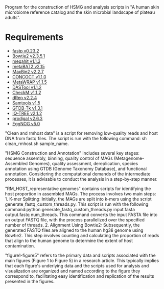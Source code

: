 Program for the construction of HSMG and analysis scripts in "A human skin microbiome reference catalog and the skin microbial landscape of plateau adults".

# Requirements

- [fastp v0.23.2](https://github.com/OpenGene/fastp)
- [Bowtie2 v2.3.5.1](https://github.com/BenLangmead/bowtie2)
- [megahit v1.1.3](https://github.com/voutcn/megahit)
- [metaBAT2 v2.15](https://gensoft.pasteur.fr/docs/MetaBAT/2.15/)
- [MaxBin2 v2.2.7](https://academic.oup.com/bioinformatics/article/32/4/605/1744462)
- [CONCOCT v1.1.0](https://concoct.readthedocs.io/en/latest/)
- [MetaWRAP v1.1.5](https://github.com/bxlab/metaWRAP)
- [DASTool v1.1.2](https://github.com/cmks/DAS_Tool)
- [CheckM v1.1.2](https://github.com/Ecogenomics/CheckM)
- [dRep v2.2.4](https://github.com/MrOlm/drep)
- [Samtools v1.5](https://github.com/samtools/samtools)
- [GTDB-Tk v1.3.1](https://github.com/Ecogenomics/GTDBTk)
- [IQ-TREE v2.1.2](http://www.iqtree.org/)
- [prodigal v2.6.3](https://github.com/hyattpd/Prodigal.git)
- [EggNOG v5.0](https://eggnog5.embl.de/)

"Clean and rmhost data" is a script for removing low-quality reads and host DNA from fastq files. The script is run with the following command: sh clean_rmhost.sh sample_name.

"HSMG Construction and Annotation" includes several key stages: sequence assembly, binning, quality control of MAGs (Metagenome-Assembled Genomes), quality assessment, dereplication, species annotation using GTDB (Genome Taxonomy Database), and functional annotation. Considering the computational demands of the intermediate processes, it is advisable to conduct the analysis in a step-by-step manner.

"RM_HOST_representative genomes" contains scripts for identifying the host proportion in assembled MAGs. The process involves two main steps: 1. K-mer Splitting: Initially, the MAGs are split into k-mers using the script generate_fastq_custom_threads.py. This script is run with the following command:python generate_fastq_custom_threads.py input.fasta output.fastq num_threads. This command converts the input FASTA file into an output FASTQ file, with the process parallelized over the specified number of threads. 2. Alignment Using Bowtie2: Subsequently, the generated FASTQ files are aligned to the human hg38 genome using Bowtie2. This step involves counting and calculating the proportion of reads that align to the human genome to determine the extent of host contamination.

"figure1-figure5" refers to the primary data and scripts associated with the main figures (Figure 1 to Figure 5) in a research article. This typically implies that each figure's underlying data and the scripts used for analysis and visualization are organized and named according to the figure they correspond to, facilitating easy identification and replication of the results presented in the figures.
